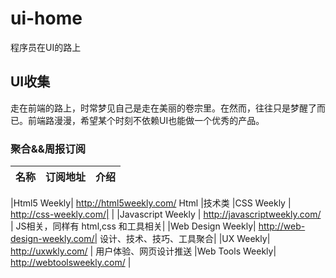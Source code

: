 # ui-home
程序员在UI的路上

## UI收集
走在前端的路上，时常梦见自己是走在美丽的卷宗里。在然而，往往只是梦醒了而已。前端路漫漫，希望某个时刻不依赖UI也能做一个优秀的产品。

### 聚合&&周报订阅

| 名称 | 订阅地址 |   介绍|
|:----:|:----:|:----:|

|Html5 Weekly|    http://html5weekly.com/ Html |技术类
|CSS Weekly | http://css-weekly.com/|  |
|Javascript Weekly |  http://javascriptweekly.com/ |   JS相关，同样有 html,css 和工具相关|
|Web Design Weekly|   http://web-design-weekly.com/|   设计、技术、技巧、工具聚合|
|UX Weekly|   http://uxwkly.com/ | 用户体验、网页设计推送
|Web Tools Weekly|    http://webtoolsweekly.com/ | 